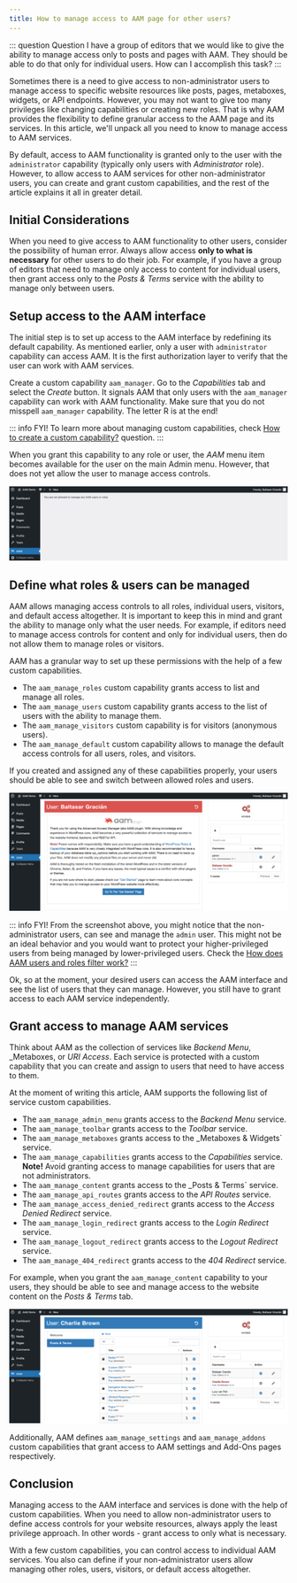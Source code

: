 ```yaml
---
title: How to manage access to AAM page for other users?
---
```


::: question Question
I have a group of editors that we would like to give the ability to manage access only to posts and pages with AAM. They should be able to do that only for individual users. How can I accomplish this task?
:::

Sometimes there is a need to give access to non-administrator users to manage access to specific website resources like posts, pages, metaboxes, widgets, or API endpoints. However, you may not want to give too many privileges like changing capabilities or creating new roles. That is why AAM provides the flexibility to define granular access to the AAM page and its services. In this article, we'll unpack all you need to know to manage access to AAM services.

By default, access to AAM functionality is granted only to the user with the `administrator` capability (typically only users with _Administrator_ role). However, to allow access to AAM services for other non-administrator users, you can create and grant custom capabilities, and the rest of the article explains it all in greater detail.

## Initial Considerations
When you need to give access to AAM functionality to other users,  consider the possibility of human error. Always allow access **only to what is necessary** for other users to do their job. For example, if you have a group of editors that need to manage only access to content for individual users, then grant access only to the _Posts & Terms_ service with the ability to manage only between users.

## Setup access to the AAM interface

The initial step is to set up access to the AAM interface by redefining its default capability. As mentioned earlier, only a user with `administrator` capability can access AAM. It is the first authorization layer to verify that the user can work with AAM services.

Create a custom capability `aam_manager`. Go to the _Capabilities_ tab and select the _Create_ button. It signals AAM that only users with the `aam_manager` capability can work with AAM functionality. Make sure that you do not misspell `aam_manager` capability. The letter R is at the end!

::: info FYI!
To learn more about managing custom capabilities, check [How to create a custom capability?](/question/wp-role-capability/how-to-create-capability) question.
:::

When you grant this capability to any role or user, the _AAM_ menu item becomes available for the user on the main Admin menu. However, that does not yet allow the user to manage access controls.

![AAM Manager Capability Granted](./assets/aam-manager-capability-granted.png)

## Define what roles & users can be managed

AAM allows managing access controls to all roles, individual users, visitors, and default access altogether. It is important to keep this in mind and grant the ability to manage only what the user needs. For example, if editors need to manage access controls for content and only for individual users, then do not allow them to manage roles or visitors.

AAM has a granular way to set up these permissions with the help of a few custom capabilities.
- The `aam_manage_roles` custom capability grants access to list and manage all roles.
- The `aam_manage_users` custom capability grants access to the list of users with the ability to manage them.
- The `aam_manage_visitors` custom capability is for visitors (anonymous users).
- The `aam_manage_default` custom capability allows to manage the default access controls for all users, roles, and visitors.

If you created and assigned any of these capabilities properly, your users should be able to see and switch between allowed roles and users.

![AAM Allow To Manage Users](./assets/aam-allow-to-manage-users.png)

::: info FYI!
From the screenshot above, you might notice that the non-administrator users, can see and manage the `admin` user. This might not be an ideal behavior and you would want to protect your higher-privileged users from being managed by lower-privileged users. Check the [How does AAM users and roles filter work?](/question/users-roles/wp-user-role-filters)
:::

Ok, so at the moment, your desired users can access the AAM interface and see the list of users that they can manage. However, you still have to grant access to each AAM service independently.

## Grant access to manage AAM services

Think about AAM as the collection of services like _Backend Menu_, _Metaboxes, or _URI Access_. Each service is protected with a custom capability that you can create and assign to users that need to have access to them.

At the moment of writing this article, AAM supports the following list of service custom capabilities.
- The `aam_manage_admin_menu` grants access to the _Backend Menu_ service.
- The `aam_manage_toolbar` grants access to the _Toolbar_ service.
- The `aam_manage_metaboxes` grants access to the _Metaboxes & Widgets` service.
- The `aam_manage_capabilities` grants access to the _Capabilities_ service. **Note!** Avoid granting access to manage capabilities for users that are not administrators.
- The `aam_manage_content` grants access to the _Posts & Terms` service.
- The `aam_manage_api_routes` grants access to the _API Routes_ service.
- The `aam_manage_access_denied_redirect` grants access to the _Access Denied Redirect_ service.
- The `aam_manage_login_redirect` grants access to the _Login Redirect_ service.
- The `aam_manage_logout_redirect` grants access to the _Logout Redirect_ service.
- The `aam_manage_404_redirect` grants access to the _404 Redirect_ service.

For example, when you grant the `aam_manage_content` capability to your users, they should be able to see and manage access to the website content on the _Posts & Terms_ tab.

![AAM Allow To Manage Content](./assets/aam-allow-managing-content.png)

Additionally, AAM defines `aam_manage_settings` and `aam_manage_addons` custom capabilities that grant access to AAM settings and Add-Ons pages respectively.

## Conclusion

Managing access to the AAM interface and services is done with the help of custom capabilities. When you need to allow non-administrator users to define access controls for your website resources, always apply the least privilege approach. In other words - grant access to only what is necessary.

With a few custom capabilities, you can control access to individual AAM services. You also can define if your non-administrator users allow managing other roles, users, visitors, or default access altogether.




